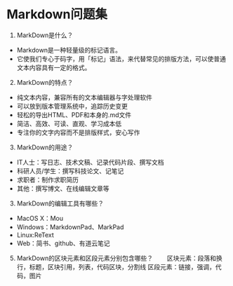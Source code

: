 # Markdown问题集

1. MarkDown是什么？  
+ Markdown是一种轻量级的标记语言。
+ 它使我们专心于码字，用「标记」语法，来代替常见的排版方法，可以使普通文本内容具有一定的格式。
2. MarkDown的特点？  
+ 纯文本内容，兼容所有的文本编辑器与字处理软件
+ 可以放到版本管理系统中，追踪历史变更
+ 轻松的导出HTML、PDF和本身的.md文件
+ 简洁、高效、可读、直观、学习成本低
+ 专注你的文字内容而不是排版样式，安心写作
3. MarkDown的用途？  
+ IT人士：写日志、技术文稿、记录代码片段、撰写文档
+ 科研人员/学生：撰写科技论文、记笔记
+ 求职者：制作求职简历
+ 其他：撰写博文、在线编辑文章等
3. MarkDown的编辑工具有哪些？　　
+ MacOS X：Mou
+ Windows：MarkdownPad、MarkPad
+ Linux:ReText
+ Web：简书、github、有道云笔记
5. MarkDown的区块元素和区段元素分别包含哪些？　　
区块元素：段落和换行，标题，区块引用，列表，代码区块，分割线
区段元素：链接，强调，代码，图片
